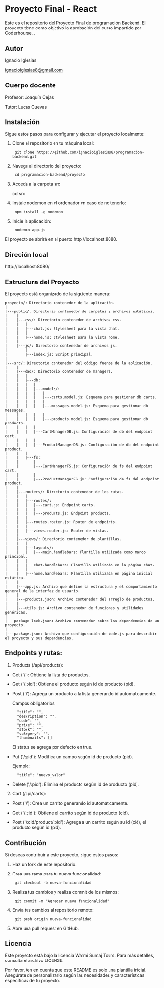 # Proyecto Final - React

Este es el repositorio del Proyecto Final de programación Backend. El proyecto tiene como objetivo la aprobación del curso impartido por Coderhourse. .


## Autor

Ignacio Iglesias

ignacioiglesias8@gmail.com


## Cuerpo docente

Profesor: Joaquín Cejas

Tutor: Lucas Cuevas


## Instalación

Sigue estos pasos para configurar y ejecutar el proyecto localmente:

1. Clone el repositorio en tu máquina local:

        git clone https://github.com/ignacioiglesias8/programacion-backend.git

2. Navege al directorio del proyecto:

        cd programacion-backend/proyecto

3. Acceda a la carpeta src

	cd src

4. Instale nodemon en el ordenador en caso de no tenerlo:

        npm install -g nodemon

5. Inicie la aplicación:

        nodemon app.js

El proyecto se abrirá en el puerto http://localhost:8080.


## Direción local

http://localhost:8080/


## Estructura del Proyecto

El proyecto está organizado de la siguiente manera:

    proyecto/: Directorio contenedor de la aplicación.
    |
    |---public/: Directorio contenedor de carpetas y archivos estáticos.
    |    |
    |    |---css/: Directorio contenedor de archivos css.
    |    |   |
    |    |   |---chat.js: Stylesheet para la vista chat.
    |    |   |
    |    |   |---home.js: Stylesheet para la vista home.
    |    |
    |    |---js/: Directorio contenedor de archivos js.
    |        |
    |        |---index.js: Script principal.
    |    
    |---src/: Directorio contenedor del código fuente de la aplicación.
    |    |
    |    |---dao/: Directorio contenedor de managers.
    |    |   |
    |    |   |---db: 
    |    |   |   |
    |    |   |   |---models/:
    |    |   |   |   |
    |    |   |   |   |---carts.model.js: Esquema para gestionar db carts.  
    |    |   |   |   |
    |    |   |   |   |---messages.model.js: Esquema para gestionar db messages.
    |    |   |   |   |
    |    |   |   |   |---products.model.js: Esquema para gestionar db products.
    |    |   |   |
    |    |   |   |---CartManagerDB.js: Configuración de db del endpoint cart.
    |    |   |   | 
    |    |   |   |---ProductManagerDB.js: Configuración de db del endpoint product.
    |    |   |
    |    |   |---fs: 
    |    |       |
    |    |       |---CartManagerFS.js: Configuración de fs del endpoint cart.
    |    |       |
    |    |       |---ProductManagerFS.js: Configuración de fs del endpoint product.
    |    |
    |    |---routers/: Directorio contenedor de los rutas.
    |    |   |
    |    |   |---routes/:
    |    |   |   |---cart.js: Endpoint carts.   
    |    |   |   | 
    |    |   |   |---products.js: Endpoint products.  
    |    |   |       
    |    |   |---routes.router.js: Router de endpoints.
    |    |   |
    |    |   |---views.router.js: Router de vistas.
    |    |
    |    |---views/: Directorio contenedor de plantillas.
    |    |   |
    |    |   |---layouts/:
    |    |   |   |---main.handlebars: Plantilla utilizada como marco principal.   
    |    |   |       
    |    |   |---chat.handlebars: Plantilla utilizada en la página chat.
    |    |   |
    |    |   |---home.handlebars: Plantilla utilizada en página inicial estática.
    |    |
    |    |---app.js: Archivo que define la estructura y el comportamiento general de la interfaz de usuario.
    |    |
    |    |---products.json: Archivo contenedor del arreglo de productos.
    |    |
    |    |---utils.js: Archivo contenedor de funciones y utilidades genéricas.    
    |
    |---package-lock.json: Archivo contenedor sobre las dependencias de un proyecto.
    |    
    |---package.json: Archivo que configuración de Node.js para describir el proyecto y sus dependencias.   


## Endpoints y rutas:

1. Products (/api/products):

- Get ('/'): Obtiene la lista de productos.

- Get ('/:pid'): Obtiene el producto según id de producto (pid).

- Post ('/'): Agrega un producto a la lista generando id automaticamente.

	Campos obligatorios:

        "title": "",
        "description": "",
        "code": "",
        "price": "",
        "stock": "",
        "category": "",
        "thumbnails": []

	El status se agrega por defecto en true.

- Put ('/:pid'): Modifica un campo según id de producto (pid).

	Ejemplo:

		"title": "nuevo_valor"

- Delete ('/:pid'): Elimina el producto según id de producto (pid).

2. Cart (/api/carts):

- Post ('/'): Crea un carrito generando id automaticamente.

- Get ('/:cid'): Obtiene el carrito según id de producto (cid).

- Post ('/:cid/product/:pid'): Agrega a un carrito según su id (cid), el producto según id (pid).


## Contribución

Si deseas contribuir a este proyecto, sigue estos pasos:

1. Haz un fork de este repositorio.

2. Crea una rama para tu nueva funcionalidad:

        git checkout -b nueva-funcionalidad

3. Realiza tus cambios y realiza commit de los mismos:

        git commit -m "Agregar nueva funcionalidad"

4. Envía tus cambios al repositorio remoto:

        git push origin nueva-funcionalidad

5. Abre una pull request en GitHub.


## Licencia

Este proyecto está bajo la licencia Warmi Sumaj Tours. Para más detalles, consulta el archivo LICENSE.

Por favor, ten en cuenta que este README es solo una plantilla inicial. Asegúrate de personalizarlo según las necesidades y características específicas de tu proyecto.